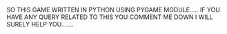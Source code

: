 SO THIS GAME WRITTEN IN PYTHON  USING PYGAME MODULE.....
              IF YOU HAVE ANY QUERY RELATED TO  THIS YOU COMMENT ME DOWN
                      I WILL SURELY HELP YOU.......
